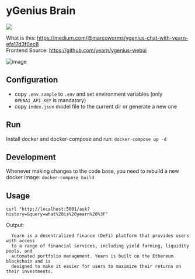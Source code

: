 # yGenius Brain

[![](https://licensebuttons.net/p/zero/1.0/88x31.png)](https://creativecommons.org/publicdomain/zero/1.0/)

What is this: https://medium.com/@marcoworms/ygenius-chat-with-yearn-efa17d3f0ec8  
Frontend Source: https://github.com/yearn/ygenius-webui

![image](https://user-images.githubusercontent.com/7863230/219803104-9612160e-8a1b-42b1-9af5-12fccf77232d.png)

## Configuration

- copy `.env.sample` to `.env` and set environment variables (only `OPENAI_API_KEY` is mandatory)
- copy `index.json` model file to the current dir or generate a new one

## Run

Install docker and docker-compose and run:
`docker-compose up -d`

## Development

Whenever making changes to the code base, you need to rebuild a new docker image:
`docker-compose build`

## Usage

`curl "http://localhost:5001/ask?history=&query=what%20is%20yearn%20%3F"`

Output:

```
  Yearn is a decentralized finance (DeFi) platform that provides users with access
  to a range of financial services, including yield farming, liquidity pools, and
  automated portfolio management. Yearn is built on the Ethereum blockchain and is
  designed to make it easier for users to maximize their returns on their investments.
```
